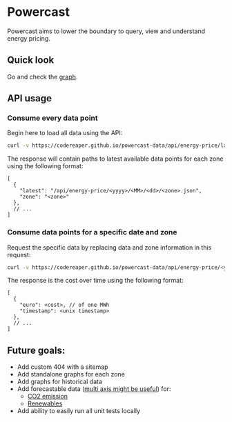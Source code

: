 # Powercast

Powercast aims to lower the boundary to query, view and understand energy pricing.

## Quick look

Go and check the [graph](https://codereaper.github.io/powercast-data/).

## API usage

### Consume every data point

Begin here to load all data using the API:

```sh
curl -v https://codereaper.github.io/powercast-data/api/energy-price/latest.json
```

The response will contain paths to latest available data points for each zone using the following format:

```jsonc
[
  {
    "latest": "/api/energy-price/<yyyy>/<MM>/<dd>/<zone>.json",
    "zone": "<zone>"
  },
  // ...
]
```

### Consume data points for a specific date and zone

Request the specific data by replacing data and zone information in this request:

```sh
curl -v https://codereaper.github.io/powercast-data/api/energy-price/<yyyy>/<MM>/<dd>/<zone>.json
```

The response is the cost over time using the following format:

```jsonc
[
  {
    "euro": <cost>, // of one MWh
    "timestamp": <unix timestamp>
  },
  // ...
]
```

## Future goals:

- Add custom 404 with a sitemap
- Add standalone graphs for each zone
- Add graphs for historical data
- Add forecastable data ([multi axis might be useful](https://www.chartjs.org/docs/3.2.1/samples/line/multi-axis.html)) for:
  - [CO2 emission](https://www.energidataservice.dk/tso-electricity/co2emisprog)
  - [Renewables](https://www.energidataservice.dk/tso-electricity/forecasts_hour)
- Add ability to easily run all unit tests locally
